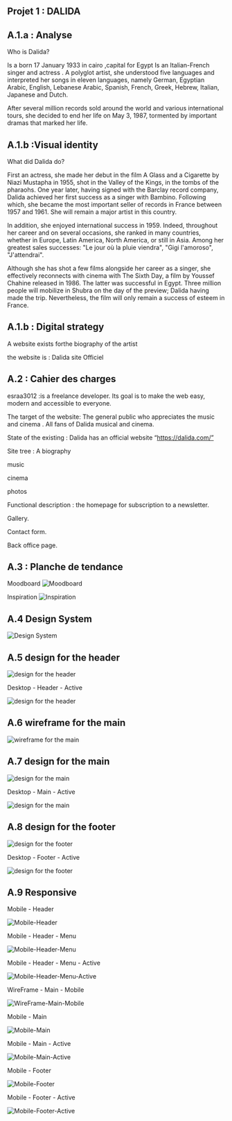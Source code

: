 Projet 1 : DALIDA 
------------------------------
 A.1.a : Analyse 
---------------------------------------
  Who is Dalida?

Is a born 17 January 1933 in cairo ,capital for Egypt
Is an Italian-French singer and actress . A polyglot artist, she understood five languages ​​and interpreted her songs in eleven languages, namely German, Egyptian Arabic, English, Lebanese Arabic, Spanish, French, Greek, Hebrew, Italian, Japanese and Dutch.

After several million records sold around the world and various international tours, she decided to end her life on May 3, 1987, tormented by important dramas that marked her life.

 A.1.b :Visual identity 
 ---------------------------------------------
  What did Dalida do?

First an actress, she made her debut in the film A Glass and a Cigarette by Niazi Mustapha in 1955, shot in the Valley of the Kings, in the tombs of the pharaohs. One year later, having signed with the Barclay record company, Dalida achieved her first success as a singer with Bambino. Following which, she became the most important seller of records in France between 1957 and 1961. She will remain a major artist in this country.

In addition, she enjoyed international success in 1959. Indeed, throughout her career and on several occasions, she ranked in many countries, whether in Europe, Latin America, North America, or still in Asia. Among her greatest sales successes: "Le jour où la pluie viendra", "Gigi l'amoroso", "J'attendrai".

Although she has shot a few films alongside her career as a singer, she effectively reconnects with cinema with The Sixth Day, a film by Youssef Chahine released in 1986. The latter was successful in Egypt. Three million people will mobilize in Shubra on the day of the preview; Dalida having made the trip. Nevertheless, the film will only remain a success of esteem in France.

A.1.b : Digital strategy 
----------------------------------------
A website exists forthe biography of the artist

the website is : Dalida site Officiel


A.2 : Cahier des charges 
------------------------------------------
esraa3012 :is a freelance developer. Its goal is to make the web easy, modern and accessible to everyone.

The target of the website: The general public who appreciates the music and cinema . All fans of Dalida musical and cinema.

State of the existing : Dalida has an official website “https://dalida.com/”

Site tree : A biography 

music

cinema

photos

Functional description : the homepage for subscription to a newsletter.

Gallery.

Contact form.

Back office page.

A.3 : Planche de tendance
-------------------------------------

Moodboard
![Moodboard](images/Moodboard.png)

Inspiration
![Inspiration](images/Inspiration.png)

A.4 Design System
-------------------------------------
![Design System](images/DesignSystem.png)

A.5 design for the header
-------------------------------------
![design for the header](images/Desktop-Header.png)

Desktop - Header - Active

![design for the header](images/Desktop-Header-Active.png)

A.6 wireframe for the main
------------------------------------
![wireframe for the main](images/WireFrame-Main.png)

A.7 design for the main
--------------------------------------
![design for the main](images/Desktop-Main.png)

Desktop - Main - Active

![design for the main](images/Desktop-Main-Active.png)

A.8 design for the footer
-------------------------------------
![design for the footer](images/Desktop-Footer.png)

Desktop - Footer - Active

![design for the footer](images/Desktop-Footer-Active.png)

A.9 Responsive
--------------------------------------
Mobile - Header

![Mobile-Header](images/Mobile-Header.png)

Mobile - Header - Menu

![Mobile-Header-Menu](images/Mobile-Header-Menu.png)

Mobile - Header - Menu - Active

![Mobile-Header-Menu-Active](images/Mobile-Header-Menu-Active.png)

WireFrame - Main - Mobile

![WireFrame-Main-Mobile](images/WireFrame-Main-Mobile.png)

Mobile - Main

![Mobile-Main](images/Mobile-Main.png)

Mobile - Main - Active

![Mobile-Main-Active](images/Mobile-Main-Active.png)

Mobile - Footer

![Mobile-Footer](images/Mobile-Footer.png)

Mobile - Footer - Active

![Mobile-Footer-Active](images/Mobile-Footer-Active.png)